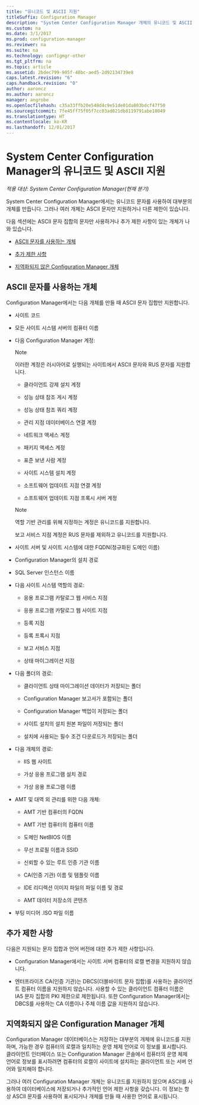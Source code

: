 ```yaml
---
title: "유니코드 및 ASCII 지원"
titleSuffix: Configuration Manager
description: "System Center Configuration Manager 개체의 유니코드 및 ASCII 문자 지원에 대해 알아봅니다."
ms.custom: na
ms.date: 3/1/2017
ms.prod: configuration-manager
ms.reviewer: na
ms.suite: na
ms.technology: configmgr-other
ms.tgt_pltfrm: na
ms.topic: article
ms.assetid: 2bdec799-905f-48bc-aed5-2d92134739e8
caps.latest.revision: "6"
caps.handback.revision: "0"
author: aaroncz
ms.author: aaroncz
manager: angrobe
ms.openlocfilehash: c35a33ffb20e548d4c9e51de01da803bdcf47f50
ms.sourcegitcommit: 7fe45ff75f05f7cc03ad021db8119791abe18049
ms.translationtype: HT
ms.contentlocale: ko-KR
ms.lasthandoff: 12/01/2017
---
```

# <a name="unicode-and-ascii-support-in-system-center-configuration-manager"></a>System Center Configuration Manager의 유니코드 및 ASCII 지원

*적용 대상: System Center Configuration Manager(현재 분기)*

System Center Configuration Manager에서는 유니코드 문자를 사용하여 대부분의 개체를 만듭니다. 그러나 여러 개체는 ASCII 문자만 지원하거나 다른 제한이 있습니다.  

 다음 섹션에는 ASCII 문자 집합의 문자만 사용하거나 추가 제한 사항이 있는 개체가 나와 있습니다.  

-   [ASCII 문자를 사용하는 개체](#BKMK_ASCIIchar)  

-   [추가 제한 사항](#BKMK_OtherCharLimitations)  

-   [지역화되지 않은 Configuration Manager 개체](#BKMK_LangNonLocalize)  

##  <a name="BKMK_ASCIIchar"></a> ASCII 문자를 사용하는 개체  
 Configuration Manager에서는 다음 개체를 만들 때 ASCII 문자 집합만 지원합니다.  

-   사이트 코드  

-   모든 사이트 시스템 서버의 컴퓨터 이름  

-   다음 Configuration Manager 계정:  

    > [!NOTE]  
    >  이러한 계정은 러시아어로 실행되는 사이트에서 ASCII 문자와 RUS 문자를 지원합니다.  

    -   클라이언트 강제 설치 계정  

    -   성능 상태 참조 게시 계정  

    -   성능 상태 참조 쿼리 계정  

    -   관리 지점 데이터베이스 연결 계정  

    -   네트워크 액세스 계정  

    -   패키지 액세스 계정  

    -   표준 보낸 사람 계정  

    -   사이트 시스템 설치 계정  

    -   소프트웨어 업데이트 지점 연결 계정  

    -   소프트웨어 업데이트 지점 프록시 서버 계정  

    > [!NOTE]  
    >  역할 기반 관리를 위해 지정하는 계정은 유니코드를 지원합니다.  
    >   
    >  보고 서비스 지점 계정은 RUS 문자를 제외하고 유니코드를 지원합니다.  

-   사이트 서버 및 사이트 시스템에 대한 FQDN(정규화된 도메인 이름)  

-   Configuration Manager의 설치 경로  

-   SQL Server 인스턴스 이름  

-   다음 사이트 시스템 역할의 경로:  

    -   응용 프로그램 카탈로그 웹 서비스 지점  

    -   응용 프로그램 카탈로그 웹 사이트 지점  

    -   등록 지점  

    -   등록 프록시 지점  

    -   보고 서비스 지점  

    -   상태 마이그레이션 지점  

-   다음 폴더의 경로:  

    -   클라이언트 상태 마이그레이션 데이터가 저장되는 폴더  

    -   Configuration Manager 보고서가 포함되는 폴더  

    -   Configuration Manager 백업이 저장되는 폴더  

    -   사이트 설치의 설치 원본 파일이 저장되는 폴더  

    -   설치에 사용되는 필수 조건 다운로드가 저장되는 폴더  

-   다음 개체의 경로:  

    -   IIS 웹 사이트  

    -   가상 응용 프로그램 설치 경로  

    -   가상 응용 프로그램 이름  

-   AMT 및 대역 외 관리를 위한 다음 개체:  

    -   AMT 기반 컴퓨터의 FQDN  

    -   AMT 기반 컴퓨터의 컴퓨터 이름  

    -   도메인 NetBIOS 이름  

    -   무선 프로필 이름과 SSID  

    -   신뢰할 수 있는 루트 인증 기관 이름  

    -   CA(인증 기관) 이름 및 템플릿 이름  

    -   IDE 리디렉션 이미지 파일의 파일 이름 및 경로  

    -   AMT 데이터 저장소의 콘텐츠  

-   부팅 미디어 .ISO 파일 이름  

##  <a name="BKMK_OtherCharLimitations"></a> 추가 제한 사항  
 다음은 지원되는 문자 집합과 언어 버전에 대한 추가 제한 사항입니다.  

-   Configuration Manager에서는 사이트 서버 컴퓨터의 로캘 변경을 지원하지 않습니다.  

-   엔터프라이즈 CA(인증 기관)는 DBCS(더블바이트 문자 집합)를 사용하는 클라이언트 컴퓨터 이름을 지원하지 않습니다. 사용할 수 있는 클라이언트 컴퓨터 이름은 IA5 문자 집합의 PKI 제한으로 제한됩니다. 또한 Configuration Manager에서는 DBCS를 사용하는 CA 이름이나 주체 이름 값을 지원하지 않습니다.  

##  <a name="BKMK_LangNonLocalize"></a> 지역화되지 않은 Configuration Manager 개체  
 Configuration Manager 데이터베이스는 저장하는 대부분의 개체에 유니코드를 지원하며, 가능한 경우 컴퓨터의 로캘과 일치하는 운영 체제 언어로 이 정보를 표시합니다. 클라이언트 인터페이스 또는 Configuration Manager 콘솔에서 컴퓨터의 운영 체제 언어로 정보를 표시하려면 컴퓨터의 로캘이 사이트에 설치하는 클라이언트 또는 서버 언어와 일치해야 합니다.  

 그러나 여러 Configuration Manager 개체는 유니코드를 지원하지 않으며 ASCII를 사용하여 데이터베이스에 저장되거나 추가적인 언어 제한 사항을 갖습니다. 이 정보는 항상 ASCII 문자를 사용하여 표시되거나 개체를 만들 때 사용한 언어로 표시됩니다.  
